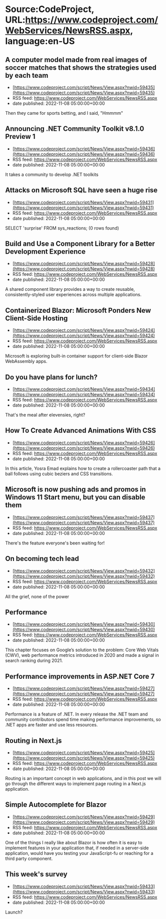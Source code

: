 # Source:CodeProject, URL:https://www.codeproject.com/WebServices/NewsRSS.aspx, language:en-US

## A computer model made from real images of soccer matches that shows the strategies used by each team
 - [https://www.codeproject.com/script/News/View.aspx?nwid=59435](https://www.codeproject.com/script/News/View.aspx?nwid=59435)
 - RSS feed: https://www.codeproject.com/WebServices/NewsRSS.aspx
 - date published: 2022-11-08 05:00:00+00:00

Then they came for sports betting, and I said, "Hmmmm"

## Announcing .NET Community Toolkit v8.1.0 Preview 1
 - [https://www.codeproject.com/script/News/View.aspx?nwid=59436](https://www.codeproject.com/script/News/View.aspx?nwid=59436)
 - RSS feed: https://www.codeproject.com/WebServices/NewsRSS.aspx
 - date published: 2022-11-08 05:00:00+00:00

It takes a community to develop .NET toolkits

## Attacks on Microsoft SQL have seen a huge rise
 - [https://www.codeproject.com/script/News/View.aspx?nwid=59431](https://www.codeproject.com/script/News/View.aspx?nwid=59431)
 - RSS feed: https://www.codeproject.com/WebServices/NewsRSS.aspx
 - date published: 2022-11-08 05:00:00+00:00

SELECT 'surprise' FROM sys_reactions; (0 rows found)

## Build and Use a Component Library for a Better Development Experience
 - [https://www.codeproject.com/script/News/View.aspx?nwid=59428](https://www.codeproject.com/script/News/View.aspx?nwid=59428)
 - RSS feed: https://www.codeproject.com/WebServices/NewsRSS.aspx
 - date published: 2022-11-08 05:00:00+00:00

A shared component library provides a way to create reusable, consistently-styled user experiences across multiple applications.

## Containerized Blazor: Microsoft Ponders New Client-Side Hosting
 - [https://www.codeproject.com/script/News/View.aspx?nwid=59424](https://www.codeproject.com/script/News/View.aspx?nwid=59424)
 - RSS feed: https://www.codeproject.com/WebServices/NewsRSS.aspx
 - date published: 2022-11-08 05:00:00+00:00

Microsoft is exploring built-in container support for client-side Blazor WebAssembly apps.

## Do you have plans for lunch?
 - [https://www.codeproject.com/script/News/View.aspx?nwid=59434](https://www.codeproject.com/script/News/View.aspx?nwid=59434)
 - RSS feed: https://www.codeproject.com/WebServices/NewsRSS.aspx
 - date published: 2022-11-08 05:00:00+00:00

That's the meal after elevensies, right?

## How To Create Advanced Animations With CSS
 - [https://www.codeproject.com/script/News/View.aspx?nwid=59426](https://www.codeproject.com/script/News/View.aspx?nwid=59426)
 - RSS feed: https://www.codeproject.com/WebServices/NewsRSS.aspx
 - date published: 2022-11-08 05:00:00+00:00

In this article, Yosra Emad explains how to create a rollercoaster path that a ball follows using cubic beziers and CSS transitions.

## Microsoft is now pushing ads and promos in Windows 11 Start menu, but you can disable them
 - [https://www.codeproject.com/script/News/View.aspx?nwid=59437](https://www.codeproject.com/script/News/View.aspx?nwid=59437)
 - RSS feed: https://www.codeproject.com/WebServices/NewsRSS.aspx
 - date published: 2022-11-08 05:00:00+00:00

There's the feature everyone's been waiting for!

## On becoming tech lead
 - [https://www.codeproject.com/script/News/View.aspx?nwid=59432](https://www.codeproject.com/script/News/View.aspx?nwid=59432)
 - RSS feed: https://www.codeproject.com/WebServices/NewsRSS.aspx
 - date published: 2022-11-08 05:00:00+00:00

All the grief, none of the power

## Performance
 - [https://www.codeproject.com/script/News/View.aspx?nwid=59430](https://www.codeproject.com/script/News/View.aspx?nwid=59430)
 - RSS feed: https://www.codeproject.com/WebServices/NewsRSS.aspx
 - date published: 2022-11-08 05:00:00+00:00

This chapter focuses on Google’s solution to the problem: Core Web Vitals (CWV), web performance metrics introduced in 2020 and made a signal in search ranking during 2021.

## Performance improvements in ASP.NET Core 7
 - [https://www.codeproject.com/script/News/View.aspx?nwid=59427](https://www.codeproject.com/script/News/View.aspx?nwid=59427)
 - RSS feed: https://www.codeproject.com/WebServices/NewsRSS.aspx
 - date published: 2022-11-08 05:00:00+00:00

Performance is a feature of .NET. In every release the .NET team and community contributors spend time making performance improvements, so .NET apps are faster and use less resources.

## Routing in Next.js
 - [https://www.codeproject.com/script/News/View.aspx?nwid=59425](https://www.codeproject.com/script/News/View.aspx?nwid=59425)
 - RSS feed: https://www.codeproject.com/WebServices/NewsRSS.aspx
 - date published: 2022-11-08 05:00:00+00:00

Routing is an important concept in web applications, and in this post we will go through the different ways to implement page routing in a Next.js application.

## Simple Autocomplete for Blazor
 - [https://www.codeproject.com/script/News/View.aspx?nwid=59429](https://www.codeproject.com/script/News/View.aspx?nwid=59429)
 - RSS feed: https://www.codeproject.com/WebServices/NewsRSS.aspx
 - date published: 2022-11-08 05:00:00+00:00

One of the things I really like about Blazor is how often it is easy to implement features in your application that, if needed in a server-side application, would have you testing your JavaScript-fu or reaching for a third party component.

## This week's survey
 - [https://www.codeproject.com/script/News/View.aspx?nwid=59433](https://www.codeproject.com/script/News/View.aspx?nwid=59433)
 - RSS feed: https://www.codeproject.com/WebServices/NewsRSS.aspx
 - date published: 2022-11-08 05:00:00+00:00

Launch?

